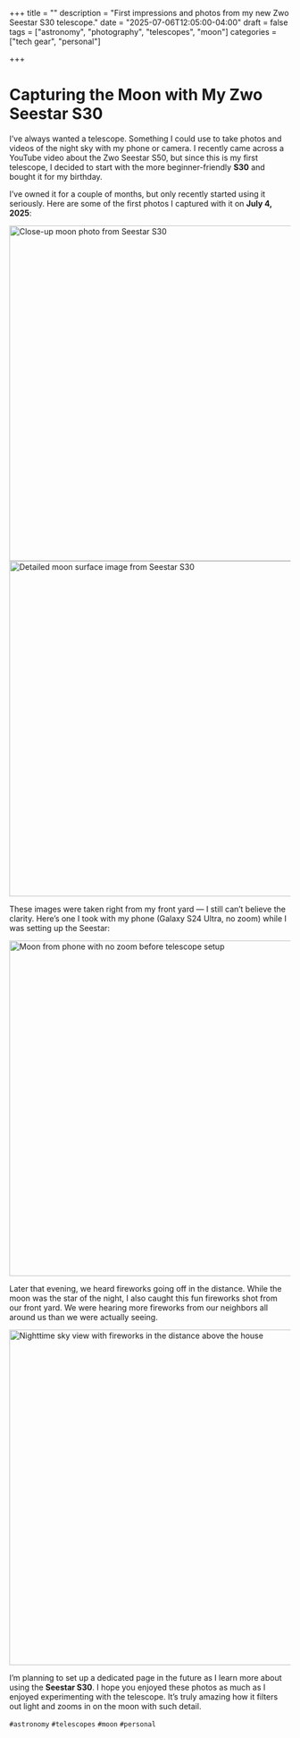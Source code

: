 +++
title = ""
description = "First impressions and photos from my new Zwo Seestar S30 telescope."
date = "2025-07-06T12:05:00-04:00"
draft = false
tags = ["astronomy", "photography", "telescopes", "moon"]
categories = ["tech gear", "personal"]

+++

# Capturing the Moon with My Zwo Seestar S30

I’ve always wanted a telescope. Something I could use to take photos and videos of the night sky with my phone or camera. I recently came across a YouTube video about the Zwo Seestar S50, but since this is my first telescope, I decided to start with the more beginner-friendly **S30** and bought it for my birthday.

I’ve owned it for a couple of months, but only recently started using it seriously. Here are some of the first photos I captured with it on **July 4, 2025**:

<img src="/uploads/seestars3007042025.jpg" alt="Close-up moon photo from Seestar S30" width="600" />

<!--more-->

<img src="/uploads/seestars3007042025(1).jpg" alt="Detailed moon surface image from Seestar S30" width="600" />

These images were taken right from my front yard — I still can’t believe the clarity. Here’s one I took with my phone (Galaxy S24 Ultra, no zoom) while I was setting up the Seestar:

<img src="/uploads/moonfromphnes24ultranonzoom07042005.jpg" alt="Moon from phone with no zoom before telescope setup" width="600" />

Later that evening, we heard fireworks going off in the distance. While the moon was the star of the night, I also caught this fun fireworks shot from our front yard. We were hearing more fireworks from our neighbors all around us than we were actually seeing.

<img src="/uploads/fireworksathome07042025.jpg" alt="Nighttime sky view with fireworks in the distance above the house" width="600" />

I’m planning to set up a dedicated page in the future as I learn more about using the **Seestar S30**. I hope you enjoyed these photos as much as I enjoyed experimenting with the telescope. It’s truly amazing how it filters out light and zooms in on the moon with such detail.



`#astronomy` `#telescopes` `#moon` `#personal`